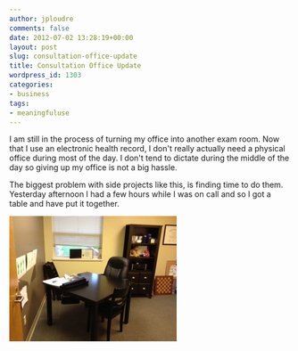 ```yaml
---
author: jploudre
comments: false
date: 2012-07-02 13:28:19+00:00
layout: post
slug: consultation-office-update
title: Consultation Office Update
wordpress_id: 1303
categories:
- business
tags:
- meaningfuluse
---
```


I am still in the process of turning my office into another exam room. Now that I use an electronic health record, I don't really actually need a physical office during most of the day. I don't tend to dictate during the middle of the day so giving up my office is not a big hassle.

The biggest problem with side projects like this, is finding time to do them. Yesterday afternoon I had a few hours while I was on call and so I got a table and have put it together.

![](/files/2012/07/consultoffice-300x225.jpg)

